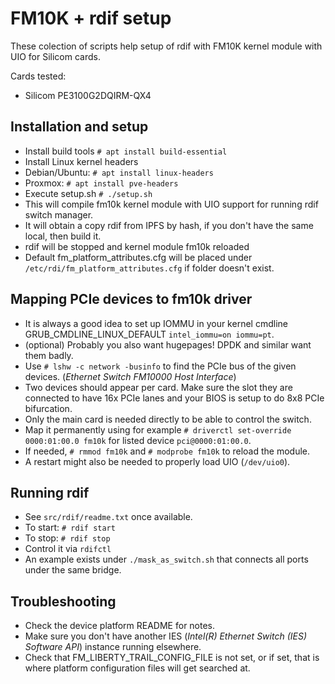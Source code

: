 # FM10K + rdif setup
These colection of scripts help setup of rdif with FM10K kernel module with UIO for Silicom cards.

Cards tested:
* Silicom PE3100G2DQIRM-QX4


## Installation and setup
* Install build tools `# apt install build-essential`
* Install Linux kernel headers
 * Debian/Ubuntu: `# apt install linux-headers`
 * Proxmox: `# apt install pve-headers`
* Execute setup.sh `# ./setup.sh`
 * This will compile fm10k kernel module with UIO support for running rdif switch manager.
 * It will obtain a copy rdif from IPFS by hash, if you don't have the same local, then build it.
 * rdif will be stopped and kernel module fm10k reloaded
 * Default fm_platform_attributes.cfg will be placed under `/etc/rdi/fm_platform_attributes.cfg` if folder doesn't exist.

## Mapping PCIe devices to fm10k driver
* It is always a good idea to set up IOMMU in your kernel cmdline GRUB_CMDLINE_LINUX_DEFAULT `intel_iommu=on iommu=pt`.
* (optional) Probably you also want hugepages! DPDK and similar want them badly.
* Use `# lshw -c network -businfo` to find the PCIe bus of the given devices. (_Ethernet Switch FM10000 Host Interface_)
* Two devices should appear per card. Make sure the slot they are connected to have 16x PCIe lanes and your BIOS is setup to do 8x8 PCIe bifurcation.
* Only the main card is needed directly to be able to control the switch.
* Map it permanently using for example `# driverctl set-override 0000:01:00.0 fm10k` for listed device `pci@0000:01:00.0`.
* If needed, `# rmmod fm10k` and `# modprobe fm10k` to reload the module.
* A restart might also be needed to properly load UIO (`/dev/uio0`).

## Running rdif
* See `src/rdif/readme.txt` once available.
* To start: `# rdif start`
* To stop: `# rdif stop`
* Control it via `rdifctl`
* An example exists under `./mask_as_switch.sh` that connects all ports under the same bridge.

## Troubleshooting
* Check the device platform README for notes.
* Make sure you don't have another IES (_Intel(R) Ethernet Switch (IES) Software API_) instance running elsewhere.
* Check that FM_LIBERTY_TRAIL_CONFIG_FILE is not set, or if set, that is where platform configuration files will get searched at.